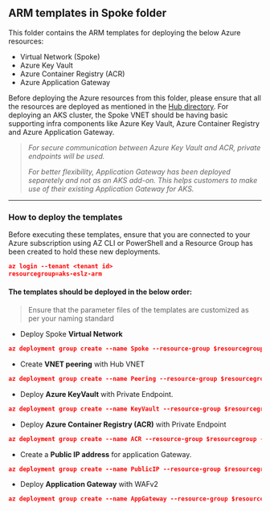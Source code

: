 ## ARM templates in Spoke folder

This folder contains the ARM templates for deploying the below Azure resources:
* Virtual Network (Spoke)
* Azure Key Vault
* Azure Container Registry (ACR)
* Azure Application Gateway

Before deploying the Azure resources from this folder, please ensure that all the resources are deployed as mentioned in the [Hub directory](https://github.com/Azure/Enterprise-Scale-for-AKS/tree/main/Scenarios/AKS-Secure-Baseline-Modular/ARM/Infrastructure-Deployment/Hub).
For deploying an AKS cluster, the Spoke VNET should be having basic supporting infra components like Azure Key Vault, Azure Container Registry and Azure Application Gateway.

>*For secure communication between Azure Key Vault and ACR, private endpoints will be used.*
>
>*For better flexibility, Application Gateway has been deployed separetely and not as an AKS add-on. This helps customers to make use of their existing Application Gateway for AKS.*
---
### How to deploy the templates
Before executing these templates, ensure that you are connected to your Azure subscription using AZ CLI or PowerShell and a Resource Group has been created to hold these new deployments.

```json
az login --tenant <tenant id>
resourcegroup=aks-eslz-arm
```
#### The templates should be deployed in the below order:

>Ensure that the parameter files of the templates are customized as per your naming standard
* Deploy Spoke **Virtual Network**
```json
az deployment group create --name Spoke --resource-group $resourcegroup --template-file ../templates/aks-eslz-spoke.template.json --parameters @aks-eslz-spoke.parameters.json
```
* Create **VNET peering** with Hub VNET
```json
az deployment group create --name Peering --resource-group $resourcegroup --template-file ../templates/aks-eslz-vnet-peering.template.json
```
* Deploy **Azure KeyVault** with Private Endpoint.
```json
az deployment group create --name KeyVault --resource-group $resourcegroup --template-file ../templates/aks-eslz-keyVault.template.json --parameters @aks-eslz-keyVault.parameters.json
```
* Deploy **Azure Container Registry (ACR)** with Private Endpoint
```json
az deployment group create --name ACR --resource-group $resourcegroup --template-file ../templates/aks-eslz-containerregistry.template.json --parameters @aks-eslz-containerregistry.parameters.json
```
* Create a **Public IP address** for application Gateway.
```json
az deployment group create --name PublicIP --resource-group $resourcegroup --template-file ../templates/aks-eslz-publicip.template.json --parameters @aks-eslz-publicip.parameters.json
```
* Deploy **Application Gateway** with WAFv2
```json
az deployment group create --name AppGateway --resource-group $resourcegroup --template-file ../templates/aks-eslz-applicationgateway.template.json --parameters @aks-eslz-applicationgateway.parameters.json
```
